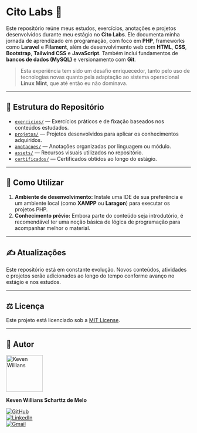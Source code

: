 # Cito Labs 🔬

Este repositório reúne meus estudos, exercícios, anotações e projetos desenvolvidos durante meu estágio no **Cito Labs**. Ele documenta minha jornada de aprendizado em programação, com foco em **PHP**, frameworks como **Laravel** e **Filament**, além de desenvolvimento web com **HTML**, **CSS**, **Bootstrap**, **Tailwind CSS** e **JavaScript**. Também inclui fundamentos de **bancos de dados (MySQL)** e versionamento com **Git**.

> Esta experiência tem sido um desafio enriquecedor, tanto pelo uso de tecnologias novas quanto pela adaptação ao sistema operacional **Linux Mint**, que até então eu não dominava.

---

## 📁 Estrutura do Repositório

- [`exercicios/`](exercicios) — Exercícios práticos e de fixação baseados nos conteúdos estudados.
- [`projetos/`](projetos) — Projetos desenvolvidos para aplicar os conhecimentos adquiridos.
- [`anotacoes/`](anotacoes) — Anotações organizadas por linguagem ou módulo.
- [`assets/`](assets) — Recursos visuais utilizados no repositório.
- [`certificados/`](certificados) — Certificados obtidos ao longo do estágio.

---

## 🚀 Como Utilizar

1. **Ambiente de desenvolvimento:** Instale uma IDE de sua preferência e um ambiente local (como **XAMPP** ou **Laragon**) para executar os projetos PHP.
2. **Conhecimento prévio:** Embora parte do conteúdo seja introdutório, é recomendável ter uma noção básica de lógica de programação para acompanhar melhor o material.

---

## ✍️ Atualizações

Este repositório está em constante evolução. Novos conteúdos, atividades e projetos serão adicionados ao longo do tempo conforme avanço no estágio e nos estudos.

---

## ⚖️ Licença

Este projeto está licenciado sob a [MIT License](LICENSE).

---

## 👤 Autor

<img src="https://avatars.githubusercontent.com/u/149530293?s=400&u=0b592ae0904b7e03854899df31f95d073194f9cf&v=4" width="100px;" alt="Keven Willians"/>

**Keven Willians Scharttz de Melo**

[![GitHub](https://img.shields.io/badge/-kevenscharttz-black?style=flat-square&logo=GitHub&logoColor=white)](https://github.com/kevenscharttz)  
[![LinkedIn](https://img.shields.io/badge/-kevenscharttz-blue?style=flat-square&logo=Linkedin&logoColor=white)](https://www.linkedin.com/in/kevenscharttz/)  
[![Gmail](https://img.shields.io/badge/-kevenscha@gmail.com-c14438?style=flat-square&logo=Gmail&logoColor=white)](mailto:kevenscha@gmail.com)
